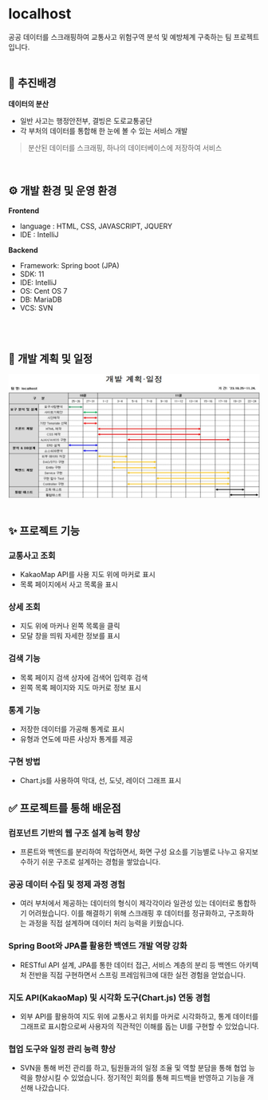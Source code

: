 # localhost
공공 데이터를 스크래핑하여 교통사고 위험구역 분석 및 예방체계 구축하는 팀 프로젝트입니다.
<br>
<br>
 
## 📌 추진배경
**데이터의 분산**
- 일반 사고는 행정안전부, 결빙은 도로교통공단
- 각 부처의 데이터를 통합해 한 눈에 볼 수 있는 서비스 개발
> 분산된 데이터를 스크래핑, 하나의 데이터베이스에 저장하여 서비스

<br>

## ⚙️ 개발 환경 및 운영 환경
**Frontend**
- language : HTML, CSS, JAVASCRIPT, JQUERY
- IDE : IntelliJ

**Backend**
- Framework: Spring boot (JPA)
- SDK: 11
- IDE: IntelliJ
- OS: Cent OS 7
- DB: MariaDB
- VCS: SVN
<br>
<br>

## :memo: 개발 계획 및 일정
![개발 계획](./image.png)
 <br>
 <br>
  
## ✨ 프로젝트 기능
### 교통사고 조회
- KakaoMap API를 사용 지도 위에 마커로 표시
- 목록 페이지에서 사고 목록을 표시
### 상세 조회
- 지도 위에 마커나 왼쪽 목록을 클릭
- 모달 창을 띄워 자세한 정보를 표시
### 검색 기능
- 목록 페이지 검색 상자에 검색어 입력후 검색
- 왼쪽 목록 페이지와 지도 마커로 정보 표시
### 통계 기능
- 저장한 데이터를 가공해 통계로 표시
- 유형과 연도에 따른 사상자 통계를 제공
### 구현 방법
- Chart.js를 사용하여 막대, 선, 도넛, 레이더 그래프 표시

## ✅ 프로젝트를 통해 배운점
### 컴포넌트 기반의 웹 구조 설계 능력 향상
- 프론트와 백엔드를 분리하여 작업하면서, 화면 구성 요소를 기능별로 나누고 유지보수하기 쉬운 구조로 설계하는 경험을 쌓았습니다.

### 공공 데이터 수집 및 정제 과정 경험
- 여러 부처에서 제공하는 데이터의 형식이 제각각이라 일관성 있는 데이터로 통합하기 어려웠습니다. 이를 해결하기 위해 스크래핑 후 데이터를 정규화하고, 구조화하는 과정을 직접 설계하며 데이터 처리 능력을 키웠습니다.

### Spring Boot와 JPA를 활용한 백엔드 개발 역량 강화
- RESTful API 설계, JPA를 통한 데이터 접근, 서비스 계층의 분리 등 백엔드 아키텍처 전반을 직접 구현하면서 스프링 프레임워크에 대한 실전 경험을 얻었습니다.

### 지도 API(KakaoMap) 및 시각화 도구(Chart.js) 연동 경험
- 외부 API를 활용하여 지도 위에 교통사고 위치를 마커로 시각화하고, 통계 데이터를 그래프로 표시함으로써 사용자의 직관적인 이해를 돕는 UI를 구현할 수 있었습니다.

### 협업 도구와 일정 관리 능력 향상
- SVN을 통해 버전 관리를 하고, 팀원들과의 일정 조율 및 역할 분담을 통해 협업 능력을 향상시킬 수 있었습니다. 정기적인 회의를 통해 피드백을 반영하고 기능을 개선해 나갔습니다.


